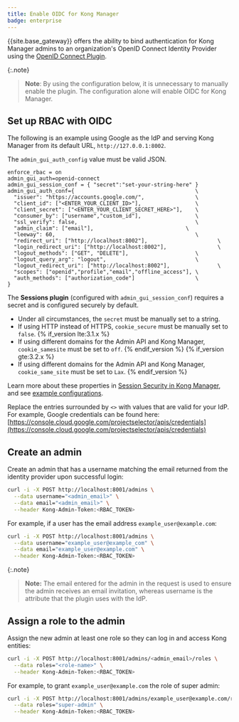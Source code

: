 ```yaml
---
title: Enable OIDC for Kong Manager
badge: enterprise
---
```


{{site.base_gateway}} offers the ability to bind authentication for Kong
Manager admins  to an organization's OpenID Connect Identity
Provider using the
[OpenID Connect Plugin](/hub/kong-inc/openid-connect/).

{:.note}
> **Note**: By using the configuration below, it is unnecessary to
manually enable the plugin. The configuration alone will enable
OIDC for Kong Manager.

## Set up RBAC with OIDC

The following is an example using Google as the IdP and serving Kong Manager
from its default URL, `http://127.0.0.1:8002`.

The `admin_gui_auth_config` value must be valid JSON.

```
enforce_rbac = on
admin_gui_auth=openid-connect
admin_gui_session_conf = { "secret":"set-your-string-here" }
admin_gui_auth_conf={                                      \
  "issuer": "https://accounts.google.com/",                \
  "client_id": ["<ENTER_YOUR_CLIENT_ID>"],                 \
  "client_secret": ["<ENTER_YOUR_CLIENT_SECRET_HERE>"],    \
  "consumer_by": ["username","custom_id"],                 \
  "ssl_verify": false,                                     \
  "admin_claim": ["email"],                             \
  "leeway": 60,                                            \
  "redirect_uri": ["http://localhost:8002"],                      \
  "login_redirect_uri": ["http://localhost:8002"],                \
  "logout_methods": ["GET", "DELETE"],                     \
  "logout_query_arg": "logout",                            \
  "logout_redirect_uri": ["http://localhost:8002"],               \
  "scopes": ["openid","profile","email","offline_access"], \
  "auth_methods": ["authorization_code"]                   \
}
```

The **Sessions plugin** (configured with `admin_gui_session_conf`) requires a secret and is configured securely by default.
* Under all circumstances, the `secret` must be manually set to a string.
* If using HTTP instead of HTTPS, `cookie_secure` must be manually set to `false`.
{% if_version lte:3.1.x %}
* If using different domains for the Admin API and Kong Manager, `cookie_samesite` must be set to `off`.
{% endif_version %}
{% if_version gte:3.2.x %}
* If using different domains for the Admin API and Kong Manager, `cookie_same_site` must be set to `Lax`.
{% endif_version %}

Learn more about these properties in [Session Security in Kong Manager](/gateway/{{page.kong_version}}/kong-manager/auth//sessions/#session-security), and see [example configurations](/gateway/{{page.kong_version}}/kong-manager/auth/sessions/#example-configurations).

Replace the entries surrounded by `<>` with values that are valid for your IdP.
For example, Google credentials can be found here:
[https://console.cloud.google.com/projectselector/apis/credentials](https://console.cloud.google.com/projectselector/apis/credentials)

## Create an admin

Create an admin that has a username matching the email returned from
the identity provider upon successful login:

```bash
curl -i -X POST http://localhost:8001/admins \
  --data username="<admin_email>" \
  --data email="<admin_email>" \
  --header Kong-Admin-Token:<RBAC_TOKEN>
```

For example, if a user has the email address `example_user@example.com`:

```bash
curl -i -X POST http://localhost:8001/admins \
  --data username="example_user@example_com" \
  --data email="example_user@example.com" \
  --header Kong-Admin-Token:<RBAC_TOKEN>
```

{:.note}
> **Note:** The email entered for the admin in the request is used to
ensure the admin receives an email invitation, whereas username is the
attribute that the plugin uses with the IdP.

## Assign a role to the admin

Assign the new admin at least one role so they can log in and access
Kong entities:

```bash
curl -i -X POST http://localhost:8001/admins/<admin_email>/roles \
  --data roles="<role-name>" \
  --header Kong-Admin-Token:<RBAC_TOKEN>
```

For example, to grant `example_user@example.com` the role of super admin:

```bash
curl -i -X POST http://localhost:8001/admins/example_user@example.com/roles \
  --data roles="super-admin" \
  --header Kong-Admin-Token:<RBAC_TOKEN>
```
